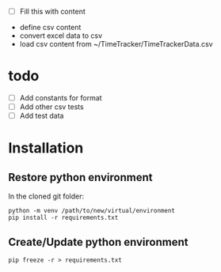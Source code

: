 - [ ] Fill this with content
- define csv content
- convert excel data to csv
- load csv content from ~/TimeTracker/TimeTrackerData.csv

# todo

- [ ] Add constants for format
- [ ] Add other csv tests
- [ ] Add test data

# Installation
## Restore python environment
In the cloned git folder:
``` 
python -m venv /path/to/new/virtual/environment
pip install -r requirements.txt
``` 

## Create/Update python environment
```
pip freeze -r > requirements.txt
```